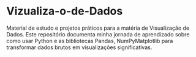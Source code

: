 # Vizualiza-o-de-Dados
Material de estudo e projetos práticos para a matéria de Visualização de Dados. Este repositório documenta minha jornada de aprendizado sobre como usar Python e as bibliotecas Pandas, NumPyMatplotlib para transformar dados brutos em visualizações significativas.
